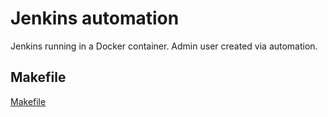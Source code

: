 # Jenkins automation

Jenkins running in a Docker container. Admin user created via automation. 

## Makefile
[Makefile](Makefile)

```


```